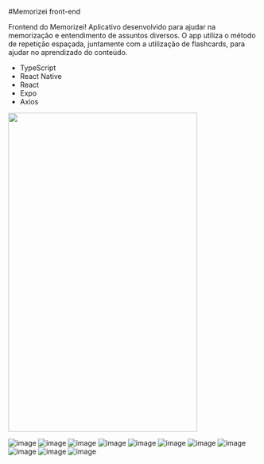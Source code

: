 #Memorizei front-end

Frontend do Memorizei! Aplicativo desenvolvido para ajudar na memorização e entendimento de assuntos diversos. O app utiliza o método de repetição espaçada, juntamente com a utilização de flashcards, para ajudar no aprendizado do conteúdo.

- TypeScript
- React Native
- React
- Expo
- Axios

<div style=flex>
  <img src="https://github.com/kayane-developer/memorizei-front/assets/84989331/678d2d05-0a75-4af2-9b5e-3ce941ebe61c" height=640 width=380/>

  
![image](https://github.com/kayane-developer/memorizei-front/assets/84989331/4b560a47-29de-4de0-978b-c18187984738)
![image](https://github.com/kayane-developer/memorizei-front/assets/84989331/6b7c8332-ff79-478c-9a30-3f5f3582c42d)
![image](https://github.com/kayane-developer/memorizei-front/assets/84989331/aac25ed0-9f1d-45d3-9069-534de87fdca8)
![image](https://github.com/kayane-developer/memorizei-front/assets/84989331/e1be0316-ad8e-4974-9c48-c830dce88a00)
![image](https://github.com/kayane-developer/memorizei-front/assets/84989331/585aaf9a-1f8f-4f6d-8f47-dd01c414d0bf)
![image](https://github.com/kayane-developer/memorizei-front/assets/84989331/d042f6fd-c072-4af6-b5a7-23aeab1bdb42)
![image](https://github.com/kayane-developer/memorizei-front/assets/84989331/c89a3972-b1c8-491b-a342-cd050cf0b185)
![image](https://github.com/kayane-developer/memorizei-front/assets/84989331/a3a68c60-f4be-4f6d-8b05-67cabce5700e)
![image](https://github.com/kayane-developer/memorizei-front/assets/84989331/ff6aff34-6141-495e-8607-f6825f14ffff)
![image](https://github.com/kayane-developer/memorizei-front/assets/84989331/82c81575-7277-400e-864f-2f0073071b8a)
![image](https://github.com/kayane-developer/memorizei-front/assets/84989331/71ad3a0c-d01d-4f4d-89d7-e97ccbac5c65)
</div>
